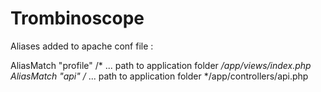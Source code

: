# Trombinoscope

Aliases added to apache conf file : 

AliasMatch "profile" /* ... path to application folder */app/views/index.php
AliasMatch "api" /* ... path to application folder */app/controllers/api.php
